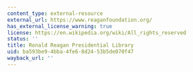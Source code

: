 ```yaml
---
content_type: external-resource
external_url: https://www.reaganfoundation.org/
has_external_license_warning: true
license: https://en.wikipedia.org/wiki/All_rights_reserved
status: ''
title: Ronald Reagan Presidential Library
uid: ba593be9-4bba-4fe6-8d24-53b5de070f47
wayback_url: ''
---
```

